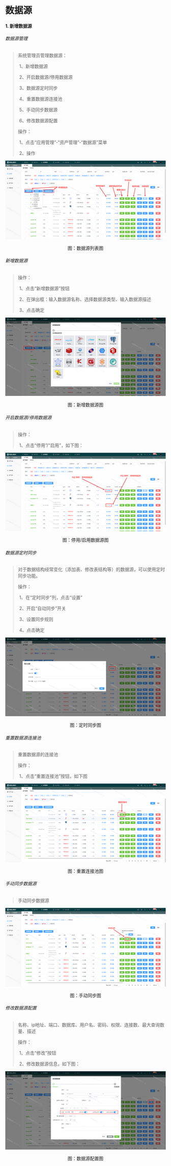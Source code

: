 # 数据源



#### 1. 新增数据源

###### 数据源管理

> 系统管理员管理数据源：
>
> ​  1、新增数据源
>
> ​  2、开启数据源/停用数据源
>
> ​  3、数据源定时同步
>
> ​  4、重置数据源连接池
>
> ​  5、手动同步数据源
>
> ​  6、修改数据源配置
>
> 操作：
>
> ​  1、点击“应用管理”-“资产管理”-“数据源”菜单
>
> ​  2、操作

![image-20201207143844853](./img/datasource1.png)

<center>图：数据源列表图</center>

###### 新增数据源

> 操作：
>
> ​  1、点击“新增数据源”按钮
>
> ​  2、在弹出框：输入数据源名称、选择数据源类型、输入数据源描述
>
> ​  3、点击确定

![image-20201207144106536](./img/datasource2.png)

<center>图：新增数据源图</center>



###### 开启数据源/停用数据源

> 操作：
>
> ​  1、点击“停用”/“启用”，如下图：

![image-20201207144406075](./img/datasource3.png)

<center>图：停用/启用数据源图</center>



###### 数据源定时同步

>对于数据结构经常变化（添加表、修改表结构等）的数据源，可以使用定时同步功能。
>
>操作：
>
>​ 1、在“定时同步”列，点击“设置”
>
>​ 2、开启“自动同步”开关
>
>​ 3、设置同步规则
>
>​ 4、点击确定

![系统 - 数据源同步](./img/datasource4.png)

<center>图：定时同步图</center>



###### 重置数据源连接池

> 重置数据源的连接池
>
> 操作：
>
> ​  1、点击“重置连接池”按钮，如下图

![image-20201207150114970](./img/datasource5.png)

<center>图：重置连接池图</center>



###### 手动同步数据源

> 手动同步数据源

![image-20201207150446257](./img/datasource6.png)
<center>图：手动同步图</center>


###### 修改数据源配置

> 名称、ip地址、端口、数据库、用户名、密码、权限、连接数、最大查询数量、描述
>
> 操作：
>
> ​  1、点击“修改”按钮
>
> ​  2、修改数据源信息，如下图：

![image-20201207151022369](./img/datasource7.png)

<center>图：数据源配置图</center>

